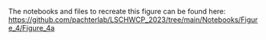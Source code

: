 The notebooks and files to recreate this figure can be found here:  
https://github.com/pachterlab/LSCHWCP_2023/tree/main/Notebooks/Figure_4/Figure_4a
